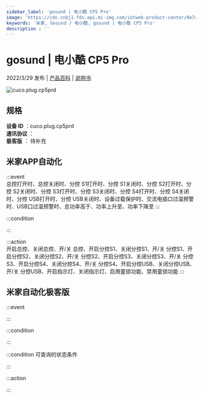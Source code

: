 ```yaml
---
sidebar_label: 'gosund | 电小酷 CP5 Pro'
image: 'https://cdn.cnbj1.fds.api.mi-img.com/iotweb-product-center/0e7af9ea3070e361dce343e829d06d93_1645004101436.png?GalaxyAccessKeyId=AKVGLQWBOVIRQ3XLEW&Expires=9223372036854775807&Signature=7cRRclllg/viJCTK5LXcqIryaME='
keywords: '米家, Gosund / 电小酷, gosund | 电小酷 CP5 Pro'
description : ''
---
```

# gosund | 电小酷 CP5 Pro

2022/3/29 发布 | [产品百科](https://home.mi.com/webapp/content/baike/product/index.html?model=cuco.plug.cp5prd/) | [说明书](https://home.mi.com/views/introduction.html?model=cuco.plug.cp5prd&region=cn)

![cuco.plug.cp5prd](https://cdn.cnbj1.fds.api.mi-img.com/iotweb-product-center/0e7af9ea3070e361dce343e829d06d93_1645004101436.png?GalaxyAccessKeyId=AKVGLQWBOVIRQ3XLEW&Expires=9223372036854775807&Signature=7cRRclllg/viJCTK5LXcqIryaME=)

## 规格  
> 
**设备 ID** ：cuco.plug.cp5prd  
**通讯协议** ：  
**极客版**  ： 待补充 


## 米家APP自动化  

:::event  
总控打开时、总控关闭时、分控 S1打开时、分控 S1关闭时、分控 S2打开时、分控 S2关闭时、分控 S3打开时、分控 S3关闭时、分控 S4打开时、分控 S4关闭时、分控 USB打开时、分控 USB关闭时、设备过载保护时、交流电插口过温预警时、USB口过温预警时、总功率高于、功率上升至、功率下降至
:::

:::condition  

:::

:::action   
开启总控、关闭总控、开/关 总控、开启分控S1、关闭分控S1、开/关 分控S1、开启分控S2、关闭分控S2、开/关 分控S2、开启分控S3、关闭分控S3、开/关 分控S3、开启分控S4、关闭分控S4、开/关 分控S4、开启分控USB、关闭分控USB、开/关 分控USB、开启指示灯、关闭指示灯、启用童锁功能、禁用童锁功能
:::

## 米家自动化极客版  

:::event  

:::

:::condition  

:::

:::condition 可查询的状态条件  

:::

:::action  

:::

        
